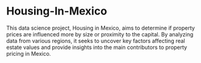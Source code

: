 # Housing-In-Mexico
This data science project, Housing in Mexico, aims to determine if property prices are influenced more by size or proximity to the capital. By analyzing data from various regions, it seeks to uncover key factors affecting real estate values and provide insights into the main contributors to property pricing in Mexico.
